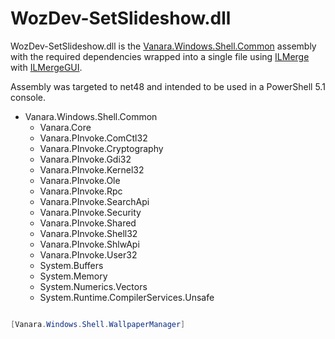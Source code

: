# WozDev-SetSlideshow.dll
WozDev-SetSlideshow.dll is the [Vanara.Windows.Shell.Common](https://github.com/dahall/Vanara/blob/master/Windows.Shell.Common/readme.md) assembly with the required dependencies  wrapped into a single file using [ILMerge](https://github.com/dotnet/ILMerge) with [ILMergeGUI](https://github.com/jpdillingham/ILMergeGUI).

Assembly was targeted to net48 and intended to be used in a PowerShell 5.1 console.

- Vanara.Windows.Shell.Common
  - Vanara.Core
  - Vanara.PInvoke.ComCtl32
  - Vanara.PInvoke.Cryptography
  - Vanara.PInvoke.Gdi32
  - Vanara.PInvoke.Kernel32
  - Vanara.PInvoke.Ole
  - Vanara.PInvoke.Rpc
  - Vanara.PInvoke.SearchApi
  - Vanara.PInvoke.Security
  - Vanara.PInvoke.Shared
  - Vanara.PInvoke.Shell32
  - Vanara.PInvoke.ShlwApi
  - Vanara.PInvoke.User32
  - System.Buffers
  - System.Memory
  - System.Numerics.Vectors
  - System.Runtime.CompilerServices.Unsafe


```powershell

[Vanara.Windows.Shell.WallpaperManager]

```



